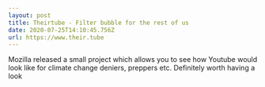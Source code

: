 ```yaml
---
layout: post
title: Theirtube - Filter bubble for the rest of us
date: 2020-07-25T14:10:45.756Z
url: https://www.their.tube
---
```

Mozilla released a small project which allows you to see how Youtube would look like for climate change deniers, preppers etc. Definitely worth having a look